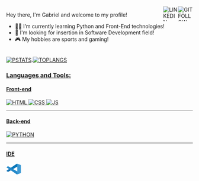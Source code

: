 <div style="display: inline_block"> <br
<img height=40 width=40 alt="LINKEDIN" align="right" src="https://cdn.jsdelivr.net/gh/devicons/devicon/icons/linkedin/linkedin-original.svg">
<img height=40 width=40 alt="GITFOLLOW" align="right" src="https://cdn.jsdelivr.net/gh/devicons/devicon/icons/github/github-original.svg"> 
<img height=40 width=40 alt="LINKEDIN" align="right" src="https://img.icons8.com/color/48/000000/gmail-new.png"> 
</div>

Hey there, I'm Gabriel and welcome to my profile! <br>
- 👨‍💻 I’m currently learning Python and Front-End technologies!
- 🔭 I'm looking for insertion in Software Development field!
- 🎮 My hobbies are sports and gaming!



<div style="display: inline_block"><br>
<a href="https://github.com/idfgabe/">
  <img height=170em align="center" alt="PSTATS" src="https://github-readme-stats.vercel.app/api?username=idfgabe&show_icons=true&theme=github_dark&count_private=true">
  <img height=150em align="center" alt="TOPLANGS" src="https://github-readme-stats.vercel.app/api/top-langs/?username=idfgabe&layout=compact&theme=github_dark">
</div>

### Languages and Tools: 

#### Front-end
<div style="display: inline_block>"<br>
<img height="50em" alt="HTML" src="https://cdn.jsdelivr.net/gh/devicons/devicon/icons/html5/html5-original.svg"> 
<img height="50em" alt="CSS"  src="https://cdn.jsdelivr.net/gh/devicons/devicon/icons/css3/css3-original.svg"> 
<img height="50em" alt="JS" src="https://cdn.jsdelivr.net/gh/devicons/devicon/icons/javascript/javascript-original.svg">
</div>

---

#### Back-end
<div style="display: inline_block>"<br>
<img height="50em" alt="PYTHON" src="https://cdn.jsdelivr.net/gh/devicons/devicon/icons/python/python-original.svg">
</div>

--- 

#### IDE   
   <img align="center" alt="VS code" height="30" width="40" src="https://raw.githubusercontent.com/devicons/devicon/9f4f5cdb393299a81125eb5127929ea7bfe42889/icons/vscode/vscode-original.svg">
  
